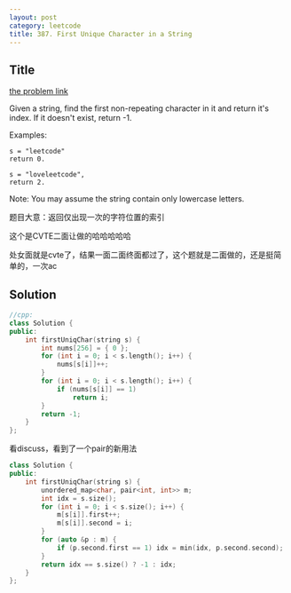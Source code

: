 ```yaml
---
layout: post
category: leetcode
title: 387. First Unique Character in a String
---
```

## Title
[the problem link](https://leetcode.com/problems/first-unique-character-in-a-string/description/)

Given a string, find the first non-repeating character in it and return it's index. If it doesn't exist, return -1.

Examples:

	s = "leetcode"
	return 0.
	
	s = "loveleetcode",
	return 2.

Note: You may assume the string contain only lowercase letters.

题目大意：返回仅出现一次的字符位置的索引

这个是CVTE二面让做的哈哈哈哈哈

处女面就是cvte了，结果一面二面终面都过了，这个题就是二面做的，还是挺简单的，一次ac

## Solution
```c++
//cpp:
class Solution {
public:
	int firstUniqChar(string s) {
		int nums[256] = { 0 };
		for (int i = 0; i < s.length(); i++) {
			nums[s[i]]++;
		}
		for (int i = 0; i < s.length(); i++) {
			if (nums[s[i]] == 1)
				return i;
		}
		return -1;
	}
};
```

看discuss，看到了一个pair的新用法
```c++
class Solution {
public:
    int firstUniqChar(string s) {
        unordered_map<char, pair<int, int>> m;
        int idx = s.size();
        for (int i = 0; i < s.size(); i++) {
            m[s[i]].first++;
            m[s[i]].second = i;
        }
        for (auto &p : m) {
            if (p.second.first == 1) idx = min(idx, p.second.second);
        }
        return idx == s.size() ? -1 : idx;
    }
};
```
